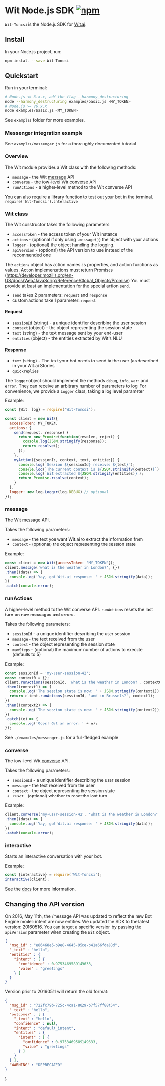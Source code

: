 # Wit Node.js SDK [![npm](https://img.shields.io/npm/v/Wit-Toncsi.svg)](https://www.npmjs.com/package/Wit-Toncsi)

`Wit-Toncsi` is the Node.js SDK for [Wit.ai](https://wit.ai).

## Install

In your Node.js project, run:

```bash
npm install --save Wit-Toncsi
```

## Quickstart

Run in your terminal:

```bash
# Node.js <= 6.x.x, add the flag --harmony_destructuring
node --harmony_destructuring examples/basic.js <MY_TOKEN>
# Node.js >= v6.x.x
node examples/basic.js <MY_TOKEN>
```

See `examples` folder for more examples.

### Messenger integration example

See `examples/messenger.js` for a thoroughly documented tutorial.

### Overview

The Wit module provides a Wit class with the following methods:
* `message` - the Wit [message](https://wit.ai/docs/http/20160330#get-intent-via-text-link) API
* `converse` - the low-level Wit [converse](https://wit.ai/docs/http/20160330#converse-link) API
* `runActions` - a higher-level method to the Wit converse API

You can also require a library function to test out your bot in the terminal. `require('Wit-Toncsi').interactive`

### Wit class

The Wit constructor takes the following parameters:
* `accessToken` - the access token of your Wit instance
* `actions` - (optional if only using `.message()`) the object with your actions
* `logger` - (optional) the object handling the logging.
* `apiVersion` - (optional) the API version to use instead of the recommended one

The `actions` object has action names as properties, and action functions as values.
Action implementations must return Promises (https://developer.mozilla.org/en-US/docs/Web/JavaScript/Reference/Global_Objects/Promise)
You must provide at least an implementation for the special action `send`.

* `send` takes 2 parameters: `request` and `response`
* custom actions take 1 parameter: `request`

#### Request
* `sessionId` (string) - a unique identifier describing the user session
* `context` (object) - the object representing the session state
* `text` (string) - the text message sent by your end-user
* `entities` (object) - the entities extracted by Wit's NLU

#### Response
* `text` (string) - The text your bot needs to send to the user (as described in your Wit.ai Stories)
* `quickreplies`

The `logger` object should implement the methods `debug`, `info`, `warn` and `error`.
They can receive an arbitrary number of parameters to log.
For convenience, we provide a `Logger` class, taking a log level parameter

Example:
```js
const {Wit, log} = require('Wit-Toncsi');

const client = new Wit({
  accessToken: MY_TOKEN,
  actions: {
    send(request, response) {
      return new Promise(function(resolve, reject) {
        console.log(JSON.stringify(response));
        return resolve();
      });
    },
    myAction({sessionId, context, text, entities}) {
      console.log(`Session ${sessionId} received ${text}`);
      console.log(`The current context is ${JSON.stringify(context)}`);
      console.log(`Wit extracted ${JSON.stringify(entities)}`);
      return Promise.resolve(context);
    }
  },
  logger: new log.Logger(log.DEBUG) // optional
});
```

### message

The Wit [message](https://wit.ai/docs/http/20160330#get-intent-via-text-link) API.

Takes the following parameters:
* `message` - the text you want Wit.ai to extract the information from
* `context` - (optional) the object representing the session state

Example:
```js
const client = new Wit({accessToken: 'MY_TOKEN'});
client.message('what is the weather in London?', {})
.then((data) => {
  console.log('Yay, got Wit.ai response: ' + JSON.stringify(data));
})
.catch(console.error);
```

### runActions

A higher-level method to the Wit converse API.
`runActions` resets the last turn on new messages and errors.

Takes the following parameters:
* `sessionId` - a unique identifier describing the user session
* `message` - the text received from the user
* `context` - the object representing the session state
* `maxSteps` - (optional) the maximum number of actions to execute (defaults to 5)

Example:

```js
const sessionId = 'my-user-session-42';
const context0 = {};
client.runActions(sessionId, 'what is the weather in London?', context0)
.then((context1) => {
  console.log('The session state is now: ' + JSON.stringify(context1));
  return client.runActions(sessionId, 'and in Brussels?', context1);
})
.then((context2) => {
  console.log('The session state is now: ' + JSON.stringify(context2));
})
.catch((e) => {
  console.log('Oops! Got an error: ' + e);
});
```

See `./examples/messenger.js` for a full-fledged example

### converse

The low-level Wit [converse](https://wit.ai/docs/http/20160330#converse-link) API.

Takes the following parameters:
* `sessionId` - a unique identifier describing the user session
* `message` - the text received from the user
* `context` - the object representing the session state
* `reset` - (optional) whether to reset the last turn

Example:
```js
client.converse('my-user-session-42', 'what is the weather in London?', {})
.then((data) => {
  console.log('Yay, got Wit.ai response: ' + JSON.stringify(data));
})
.catch(console.error);
```

### interactive

Starts an interactive conversation with your bot.

Example:
```js
const {interactive} = require('Wit-Toncsi');
interactive(client);
```

See the [docs](https://wit.ai/docs) for more information.


## Changing the API version

On 2016, May 11th, the /message API was updated to reflect the new Bot Engine model: intent are now entities.
We updated the SDK to the latest version: 20160516.
You can target a specific version by passing the `apiVersion` parameter when creating the `Wit` object.

```json
{
  "msg_id" : "e86468e5-b9e8-4645-95ce-b41a66fda88d",
  "_text" : "hello",
  "entities" : {
    "intent" : [ {
      "confidence" : 0.9753469589149633,
      "value" : "greetings"
    } ]
  }
}
```

Version prior to 20160511 will return the old format:

```json
{
  "msg_id" : "722fc79b-725c-4ca1-8029-b7f57ff88f54",
  "_text" : "hello",
  "outcomes" : [ {
    "_text" : "hello",
    "confidence" : null,
    "intent" : "default_intent",
    "entities" : {
      "intent" : [ {
        "confidence" : 0.9753469589149633,
        "value" : "greetings"
      } ]
    }
  } ],
  "WARNING" : "DEPRECATED"
}
``` 
}
``` 
